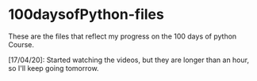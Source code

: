 # 100daysofPython-files
These are the files that reflect my progress on the 100 days of python Course.

[17/04/20]: Started watching the videos, but they are longer than an hour, so I'll keep going tomorrow.

